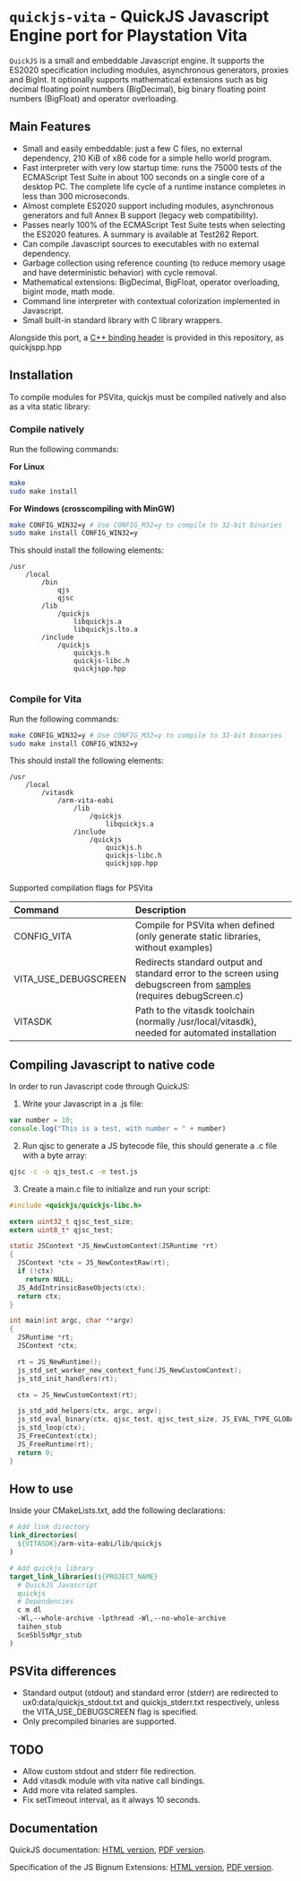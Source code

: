 # `quickjs-vita` - QuickJS Javascript Engine port for Playstation Vita

`QuickJS` is a small and embeddable Javascript engine. It supports the ES2020 specification including modules, asynchronous generators, proxies and BigInt.
It optionally supports mathematical extensions such as big decimal floating point numbers (BigDecimal), big binary floating point numbers (BigFloat) and operator overloading.

## Main Features

* Small and easily embeddable: just a few C files, no external dependency, 210 KiB of x86 code for a simple hello world program.
* Fast interpreter with very low startup time: runs the 75000 tests of the ECMAScript Test Suite in about 100 seconds on a single core of a desktop PC. The complete life cycle of a runtime instance completes in less than 300 microseconds.
* Almost complete ES2020 support including modules, asynchronous generators and full Annex B support (legacy web compatibility).
* Passes nearly 100% of the ECMAScript Test Suite tests when selecting the ES2020 features. A summary is available at Test262 Report.
* Can compile Javascript sources to executables with no external dependency.
* Garbage collection using reference counting (to reduce memory usage and have deterministic behavior) with cycle removal.
* Mathematical extensions: BigDecimal, BigFloat, operator overloading, bigint mode, math mode.
* Command line interpreter with contextual colorization implemented in Javascript.
* Small built-in standard library with C library wrappers.

Alongside this port, a [C++ binding header](https://github.com/ftk/quickjspp) is provided in this repository, as quickjspp.hpp

## Installation

To compile modules for PSVita, quickjs must be compiled natively and also as a vita static library:

### Compile natively

Run the following commands:

**For Linux**

``` bash
make
sudo make install
```

**For Windows (crosscompiling with MinGW)**

``` bash
make CONFIG_WIN32=y # Use CONFIG_M32=y to compile to 32-bit binaries
sudo make install CONFIG_WIN32=y
```

This should install the following elements:
```
/usr
    /local
        /bin
            qjs
            qjsc
        /lib
            /quickjs
                libquickjs.a
                libquickjs.lto.a
        /include
            /quickjs
                quickjs.h
                quickjs-libc.h
                quickjspp.hpp
                
```

### Compile for Vita

Run the following commands:

``` bash
make CONFIG_WIN32=y # Use CONFIG_M32=y to compile to 32-bit binaries
sudo make install CONFIG_WIN32=y
```

This should install the following elements:
```
/usr
    /local
        /vitasdk
            /arm-vita-eabi
                /lib
                    /quickjs
                        libquickjs.a
                /include
                    /quickjs
                        quickjs.h
                        quickjs-libc.h
                        quickjspp.hpp
                
```

Supported compilation flags for PSVita

| **Command**        | **Description**
|:-------------------|:------------------------------------------
|CONFIG_VITA         | Compile for PSVita when defined (only generate static libraries, without examples)
|VITA_USE_DEBUGSCREEN | Redirects standard output and standard error to the screen using debugscreen from [samples](https://github.com/vitasdk/samples) (requires debugScreen.c)
|VITASDK | Path to the vitasdk toolchain (normally /usr/local/vitasdk), needed for automated installation

## Compiling Javascript to native code

In order to run Javascript code through QuickJS:

1. Write your Javascript in a .js file:
``` javascript
var number = 10;
console.log("This is a test, with number = " + number)
```

2. Run qjsc to generate a JS bytecode file, this should generate a .c file with a byte array:
``` bash
qjsc -c -o qjs_test.c -m test.js
```
3. Create a main.c file to initialize and run your script:
``` C
#include <quickjs/quickjs-libc.h>

extern uint32_t qjsc_test_size;
extern uint8_t* qjsc_test;

static JSContext *JS_NewCustomContext(JSRuntime *rt)
{
  JSContext *ctx = JS_NewContextRaw(rt);
  if (!ctx)
    return NULL;
  JS_AddIntrinsicBaseObjects(ctx);
  return ctx;
}

int main(int argc, char **argv)
{
  JSRuntime *rt;
  JSContext *ctx;

  rt = JS_NewRuntime();
  js_std_set_worker_new_context_func(JS_NewCustomContext);
  js_std_init_handlers(rt);

  ctx = JS_NewCustomContext(rt);

  js_std_add_helpers(ctx, argc, argv);
  js_std_eval_binary(ctx, qjsc_test, qjsc_test_size, JS_EVAL_TYPE_GLOBAL);
  js_std_loop(ctx);
  JS_FreeContext(ctx);
  JS_FreeRuntime(rt);
  return 0;
}
```

## How to use

Inside your CMakeLists.txt, add the following declarations:
``` cmake
# Add link directory
link_directories(
  ${VITASDK}/arm-vita-eabi/lib/quickjs
)

# Add quickjs library
target_link_libraries(${PROJECT_NAME}
  # QuickJS Javascript
  quickjs
  # Dependencies
  c m dl
  -Wl,--whole-archive -lpthread -Wl,--no-whole-archive
  taihen_stub
  SceSblSsMgr_stub
)
```

## PSVita differences

* Standard output (stdout) and standard error (stderr) are redirected to ux0:data/quickjs_stdout.txt and quickjs_stderr.txt respectively, unless the VITA_USE_DEBUGSCREEN flag is specified.
* Only precompiled binaries are supported.

## TODO

* Allow custom stdout and stderr file redirection.
* Add vitasdk module with vita native call bindings.
* Add more vita related samples.
* Fix setTimeout interval, as it always 10 seconds.

## Documentation

QuickJS documentation: [HTML version](https://bellard.org/quickjs/quickjs.html), [PDF version](https://bellard.org/quickjs/quickjs.pdf).

Specification of the JS Bignum Extensions: [HTML version](https://bellard.org/quickjs/jsbignum.html), [PDF version](https://bellard.org/quickjs/jsbignum.pdf).

